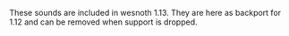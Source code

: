 These sounds are included in wesnoth 1.13.
They are here as backport for 1.12 and can be removed when support is dropped.
